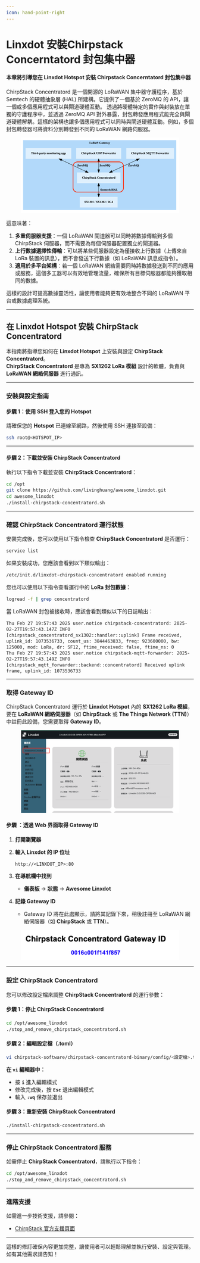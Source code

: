 ```yaml
---
icon: hand-point-right
---
```


# Linxdot 安裝Chirpstack Concerntatord 封包集中器

#### 本**章將引導您在 Linxdot Hotspot 安裝** Chirpstack Concerntatord  封包集中器

ChirpStack Concentratord 是一個開源的 LoRaWAN 集中器守護程序，基於 Semtech 的硬體抽象層 (HAL) 所建構。它提供了一個基於 ZeroMQ 的 API，讓一個或多個應用程式可以與閘道硬體互動。 透過將硬體特定的實作與封裝放在單獨的守護程序中，並透過 ZeroMQ API 對外暴露，封包轉發應用程式能完全與閘道硬體解耦。這樣的架構也讓多個應用程式可以同時與閘道硬體互動。例如，多個封包轉發器可將資料分別轉發到不同的 LoRaWAN 網路伺服器。

<figure><img src="../../.gitbook/assets/截圖 2025-02-28 凌晨3.47.12.png" alt=""><figcaption></figcaption></figure>

這意味著：

1. **多重伺服器支援**：一個 LoRaWAN 閘道器可以同時將數據傳輸到多個 ChirpStack 伺服器，而不需要為每個伺服器配置獨立的閘道器。
2. **上行數據選擇性傳輸**：可以將某些伺服器設定為僅接收上行數據（上傳來自 LoRa 裝置的訊息），而不會發送下行數據（如 LoRaWAN 訊息或指令）。
3. **適用於多平台架構**：若一個 LoRaWAN 網絡需要同時將數據發送到不同的應用或服務，這個多工器可以有效地管理流量，確保所有目標伺服器都能夠獲取相同的數據。

這樣的設計可提高數據靈活性，讓使用者能夠更有效地整合不同的 LoRaWAN 平台或數據處理系統。

***

## **在 Linxdot Hotspot 安裝 ChirpStack Concentratord**

本指南將指導您如何在 **Linxdot Hotspot** 上安裝與設定 **ChirpStack Concentratord**。\
**ChirpStack Concentratord** 是專為 **SX1262 LoRa 模組** 設計的軟體，負責與 **LoRaWAN 網絡伺服器** 進行通訊。

***

### **安裝與設定指南**

#### **步驟 1：使用 SSH 登入您的 Hotspot**

請確保您的 **Hotspot** 已連線至網路，然後使用 SSH 連接至設備：

```sh
ssh root@<HOTSPOT_IP>
```

***

#### **步驟 2：下載並安裝 ChirpStack Concentratord**

執行以下指令下載並安裝 **ChirpStack Concentratord**：

```sh
cd /opt
git clone https://github.com/livinghuang/awesome_linxdot.git
cd awesome_linxdot
./install-chirpstack-concentratord.sh
```

***

### **確認 ChirpStack Concentratord 運行狀態**

安裝完成後，您可以使用以下指令檢查 **ChirpStack Concentratord** 是否運行：

```sh
service list
```

如果安裝成功，您應該會看到以下類似輸出：

```sh
/etc/init.d/linxdot-chirpstack-concentratord enabled running
```

您也可以使用以下指令查看運行中的 **LoRa 封包數據**：

```sh
logread -f | grep concentratord
```

當 LoRaWAN 封包被接收時，應該會看到類似以下的日誌輸出：

```
Thu Feb 27 19:57:43 2025 user.notice chirpstack-concentratord: 2025-02-27T19:57:43.147Z INFO  [chirpstack_concentratord_sx1302::handler::uplink] Frame received, uplink_id: 1073536733, count_us: 3844463833, freq: 923600000, bw: 125000, mod: LoRa, dr: SF12, ftime_received: false, ftime_ns: 0
Thu Feb 27 19:57:43 2025 user.notice chirpstack-mqtt-forwarder: 2025-02-27T19:57:43.149Z INFO  [chirpstack_mqtt_forwarder::backend::concentratord] Received uplink frame, uplink_id: 1073536733
```

***

### **取得 Gateway ID**

ChirpStack Concentratord 運行於 **Linxdot Hotspot** 內的 **SX1262 LoRa 模組**，要在 **LoRaWAN 網絡伺服器**（如 **ChirpStack** 或 **The Things Network (TTN)**）中註冊此設備，您需要取得 **Gateway ID**。

<figure><img src="../../.gitbook/assets/截圖 2025-02-28 凌晨3.46.36 (1).png" alt=""><figcaption></figcaption></figure>

#### **步驟 ：透過 Web 界面取得 Gateway ID**

1. **打開瀏覽器**
2.  **輸入 Linxdot 的 IP 位址**

    ```
    http://<LINXDOT_IP>:80
    ```
3. **在導航欄中找到**
   * **儀表板** → **狀態** → **Awesome Linxdot**
4. **記錄 Gateway ID**
   * Gateway ID 將在此處顯示，請將其記錄下來，稍後註冊至 LoRaWAN 網絡伺服器（如 **ChirpStack** 或 **TTN**）。

<figure><img src="../../.gitbook/assets/截圖 2025-02-28 凌晨3.46.43.png" alt=""><figcaption></figcaption></figure>

***

### **設定 ChirpStack Concentratord**

您可以修改設定檔來調整 **ChirpStack Concentratord** 的運行參數：

#### **步驟 1：停止 ChirpStack Concentratord**

```sh
cd /opt/awesome_linxdot
./stop_and_remove_chirpstack_concentratord.sh
```

#### **步驟 2：編輯設定檔（.toml）**

```sh
vi chirpstack-software/chirpstack-concentratord-binary/config/<設定檔>.toml
```

**在 `vi` 編輯器中：**

* 按 **`i`** 進入編輯模式
* 修改完成後，按 **`Esc`** 退出編輯模式
* 輸入 **`:wq`** 保存並退出

#### **步驟 3：重新安裝 ChirpStack Concentratord**

```sh
./install-chirpstack-concentratord.sh
```

***

### **停止 ChirpStack Concentratord 服務**

如需停止 **ChirpStack Concentratord**，請執行以下指令：

```sh
cd /opt/awesome_linxdot
./stop_and_remove_chirpstack_concentratord.sh
```

***

### **進階支援**

如需進一步技術支援，請參閱：

* [ChirpStack 官方支援頁面](https://www.chirpstack.io/)

***

這樣的修訂確保內容更加完整，讓使用者可以輕鬆理解並執行安裝、設定與管理。如有其他需求請告知！
